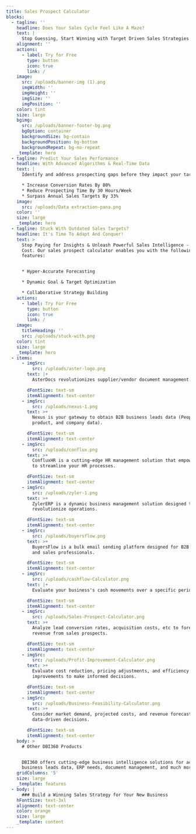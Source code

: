 ```yaml
---
title: Sales Prospect Calculator
blocks:
  - tagline: ''
    headline: Does Your Sales Cycle Feel Like A Maze?
    text: |
      Stop Guessing, Start Winning with Target Driven Sales Strategies!
    alignment: ''
    actions:
      - label: Try for Free
        type: button
        icon: true
        link: /
    image:
      src: /uploads/banner-img (1).png
      imgWidth: ''
      imgHeight: ''
      imgSize: ''
      imgPosition: ''
    color: tint
    size: large
    bgimg:
      src: /uploads/banner-footer-bg.png
      bgOption: container
      backgroundSize: bg-contain
      backgroundPosition: bg-bottom
      backgroundRepeat: bg-no-repeat
    _template: hero
  - tagline: Predict Your Sales Performance
    headline: With Advanced Algorithms & Real-Time Data
    text: |
      Identify and address prospecting gaps before they impact your targets.

      * Increase Conversion Rates By 80%
      * Reduce Prospecting Time By 30 Hours/Week
      * Surpass Annual Sales Targets By 33%
    image:
      src: /uploads/Data extraction-pana.png
    color: ''
    size: large
    _template: hero
  - tagline: Stuck With Outdated Sales Targets?
    headline: It's Time To Adapt And Conquer!
    text: >
      Stop Paying for Insights & Unleash Powerful Sales Intelligence - At No
      Cost. Our sales prospect calculator enables you with the following
      features:


      * Hyper-Accurate Forecasting

      * Dynamic Goal & Target Optimization

      * Collaborative Strategy Building
    actions:
      - label: Try For Free
        type: button
        icon: true
        link: /
    image:
      titleHeading: ''
      src: /uploads/stuck-with.png
    color: tint
    size: large
    _template: hero
  - items:
      - imgSrc:
          src: /uploads/aster-logo.png
        text: |+
          AsterDocs revolutionizes supplier/vendor document management.

        dFontSize: text-sm
        itemAlignment: text-center
      - imgSrc:
          src: /uploads/nexus-1.png
        text: >+
          Nexus is your gateway to obtain B2B business leads data (People,
          product, and company data).

        dFontSize: text-sm
        itemAlignment: text-center
      - imgSrc:
          src: /uploads/conflux.png
        text: >+
          ConfluxHR is a cutting-edge HR management solution that empowers you
          to streamline your HR processes.

        dFontSize: text-sm
        itemAlignment: text-center
      - imgSrc:
          src: /uploads/zyler-1.png
        text: >+
          ZylerERP is a dynamic business management solution designed to
          revolutionize operations.

        dFontSize: text-sm
        itemAlignment: text-center
      - imgSrc:
          src: /uploads/buyersflow.png
        text: >+
          BuyersFlow is a bulk email sending platform designed for B2B marketers
          and sales professionals.

        dFontSize: text-sm
        itemAlignment: text-center
      - imgSrc:
          src: /uploads/cashflow-Calculator.png
        text: |+
          Evaluate your business's cash movements over a specific period.

        dFontSize: text-sm
        itemAlignment: text-center
      - imgSrc:
          src: /uploads/Sales-Prospect-Calculator.png
        text: >+
          Analyze lead conversion rates, acquisition costs, etc to forecast
          revenue from sales prospects.

        dFontSize: text-sm
        itemAlignment: text-center
      - imgSrc:
          src: /uploads/Profit-Improvement-Calculator.png
        text: >+
          Evaluate cost reduction, pricing adjustments, and efficiency
          improvements to make informed decisions.

        dFontSize: text-sm
        itemAlignment: text-center
      - imgSrc:
          src: /uploads/Business-Feasibility-Calculator.png
        text: >+
          Consider market demand, projected costs, and revenue forecasts to make
          data-driven decisions.

        dFontSize: text-sm
        itemAlignment: text-center
    body: >
      # Other DBI360 Products


      DBI360 offers cutting-edge business intelligence solutions for accessing
      business leads data, ERP needs, document management, and much more.
    gridColumns: '5'
    size: large
    _template: features
  - body: |
      ### Build a Winning Sales Strategy for Your New Business
    hFontSize: text-3xl
    alignment: text-center
    color: orange
    size: large
    _template: content
---
```


